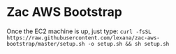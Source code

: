 # Zac AWS Bootstrap

Once the EC2 machine is up, just type:
 `curl -fsSL https://raw.githubusercontent.com/lexana/zac-aws-bootstrap/master/setup.sh -o setup.sh && sh setup.sh`
